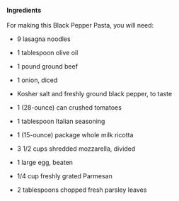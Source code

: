 **Ingredients**<br><br>
For making this Black Pepper Pasta, you will need:
  * 9 lasagna noodles
  
  * 1 tablespoon olive oil
  
  * 1 pound ground beef
  
  * 1 onion, diced
  
  * Kosher salt and freshly ground black pepper, to taste
  
  * 1 (28-ounce) can crushed tomatoes
  
  * 1 tablespoon Italian seasoning
  
  * 1 (15-ounce) package whole milk ricotta
  
  * 3 1/2 cups shredded mozzarella, divided
  
  * 1 large egg, beaten
  
  * 1/4 cup freshly grated Parmesan
  
  * 2 tablespoons chopped fresh parsley leaves
